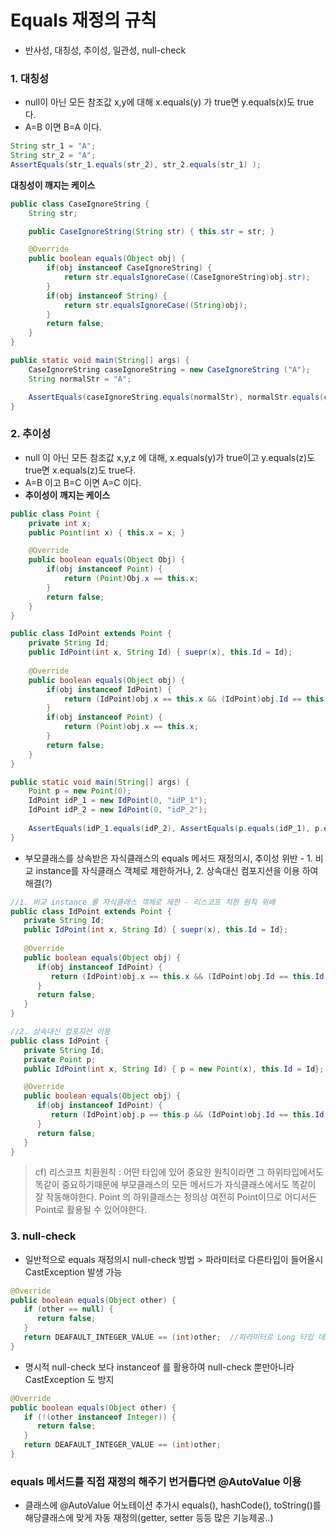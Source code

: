 # Equals 재정의 규칙
* 반사성, 대칭성, 추이성, 일관성, null-check
### 1. 대칭성
* null이 아닌 모든 참조값 x,y에 대해 x.equals(y) 가 true면 y.equals(x)도 true 다.
* A=B 이면 B=A 이다.
```java
String str_1 = "A";
String str_2 = "A";
AssertEquals(str_1.equals(str_2), str_2.equals(str_1) );
```
**대칭성이 깨지는 케이스**
```java
public class CaseIgnoreString {
	String str;

	public CaseIgnoreString(String str) { this.str = str; }

	@Override
	public boolean equals(Object obj) {
		if(obj instanceof CaseIgnoreString) {
			return str.equalsIgnoreCase((CaseIgnoreString)obj.str);
		}
		if(obj instanceof String) {
			return str.equalsIgnoreCase((String)obj);
		}
		return false;
	}
}

public static void main(String[] args) {
	CaseIgnoreString caseIgnoreString = new CaseIgnoreString ("A");
	String normalStr = "A";

	AssertEquals(caseIgnoreString.equals(normalStr), normalStr.equals(caseIgnoreString )); //false
}
```
### 2. 추이성
* null 이 아닌 모든 참조값 x,y,z 에 대해, x.equals(y)가 true이고 y.equals(z)도 true면 x.equals(z)도 true다.
* A=B 이고 B=C 이면 A=C 이다.
* **추이성이 깨지는 케이스**
```java
public class Point {
	private int x;
	public Point(int x) { this.x = x; }

	@Override
	public boolean equals(Object Obj) {
		if(obj instanceof Point) {
			return (Point)Obj.x == this.x;
		}
		return false;
	}
}

public class IdPoint extends Point {
	private String Id;
	public IdPoint(int x, String Id) { suepr(x), this.Id = Id};
	
	@Override
	public boolean equals(Object obj) {
		if(obj instanceof IdPoint) {
			return (IdPoint)obj.x == this.x && (IdPoint)obj.Id == this.Id; 
		}
	    if(obj instanceof Point) {
			return (Point)obj.x == this.x;
		}
		return false;
	}
}

public static void main(String[] args) {
	Point p = new Point(0);
	IdPoint idP_1 = new IdPoint(0, "idP_1");
	IdPoint idP_2 = new IdPoint(0, "idP_2");
	
	AssertEquals(idP_1.equals(idP_2), AssertEquals(p.equals(idP_1), p.equals(idP_2));
}
```
* 부모클래스를 상속받은 자식클래스의 equals 메서드 재정의시,  추이성 위반 - 1. 비교 instance를 자식클래스 객체로 제한하거나, 2. 상속대신 컴포지션을 이용 하여 해결(?)
```java
//1. 비교 instance 를 자식클래스 객체로 제한 - 리스코프 치한 원칙 위배
public class IdPoint extends Point {
   private String Id;
   public IdPoint(int x, String Id) { suepr(x), this.Id = Id};
	
   @Override
   public boolean equals(Object obj) {
      if(obj instanceof IdPoint) {
         return (IdPoint)obj.x == this.x && (IdPoint)obj.Id == this.Id; 
      }
      return false;
   }
}

//2. 상속대신 컴포지션 이용
public class IdPoint {
   private String Id;
   private Point p;
   public IdPoint(int x, String Id) { p = new Point(x), this.Id = Id};

   @Override
   public boolean equals(Object obj) {
      if(obj instanceof IdPoint) {
         return (IdPoint)obj.p == this.p && (IdPoint)obj.Id == this.Id; 
      }
      return false;
   }
}
```
> cf) 리스코프 치환원칙 : 어떤 타입에 있어 중요한 원칙이라면 그 하위타입에서도 똑같이 중요하기때문에 부모클래스의 모든 메서드가 자식클래스에서도 똑같이 잘 작동해야한다. 
> Point 의 하위클래스는 정의상 여전히 Point이므로 어디서든 Point로 활용될 수 있어야한다.
### 3. null-check
* 일반적으로 equals 재정의시 null-check 방법 > 파라미터로 다른타입이 들어올시 CastException 발생 가능
```java
@Override  
public boolean equals(Object other) {  
   if (other == null) {  
      return false;  
   }  
   return DEAFAULT_INTEGER_VALUE == (int)other;  //파라미터로 Long 타입 데이터 들어올시 	CaseException 발생
}  
```
* 명시적 null-check 보다 instanceof 를 활용하여 null-check 뿐만아니라 CastException 도 방지
```java
@Override  
public boolean equals(Object other) {  
   if (!(other instanceof Integer)) {  
      return false;  
   }  
   return DEAFAULT_INTEGER_VALUE == (int)other;
}  
```
### equals 메서드를 직접 재정의 해주기 번거롭다면 @AutoValue 이용
* 클래스에 @AutoValue 어노테이션 추가시 equals(), hashCode(), toString()를 해당클래스에 맞게 자동 재정의(getter, setter 등등 많은 기능제공..)